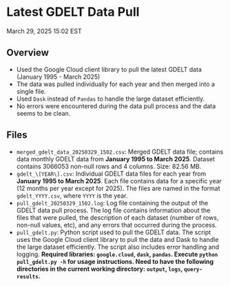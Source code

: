 # Latest GDELT Data Pull

March 29, 2025 15:02 EST

## Overview

- Used the Google Cloud client library to pull the latest GDELT data (January 1995 - March 2025)
- The data was pulled individually for each year and then merged into a single file.
- Used `Dask` instead of `Pandas` to handle the large dataset efficiently.
- No errors were encountered during the data pull process and the data seems to be clean.

## Files

- `merged_gdelt_data_20250329_1502.csv`: Merged GDELT data file; contains data monthly GDELT data from **January 1995 to March 2025**. Dataset contains 3066053 non-null rows and 4 columns. Size: 82.56 MB.
- `gdelt_\[YEAR\].csv`: Individual GDELT data files for each year from **January 1995 to March 2025**. Each file contains data for a specific year (12 months per year except for 2025). The files are named in the format `gdelt_YYYY.csv`, where `YYYY` is the year.
- `pull_gdelt_20250329_1502.log`: Log file containing the output of the GDELT data pull process. The log file contains information about the files that were pulled, the description of each dataset (number of rows, non-null values, etc), and any errors that occurred during the process.
- `pull_gdelt.py`: Python script used to pull the GDELT data. The script uses the Google Cloud client library to pull the data and Dask to handle the large dataset efficiently. The script also includes error handling and logging. **Required libraries: `google.cloud`, `dask`, `pandas`. Execute `python pull_gdelt.py -h` for usage instructions. Need to have the following directories in the current working directory: `output`, `logs`, `query-results`.**
